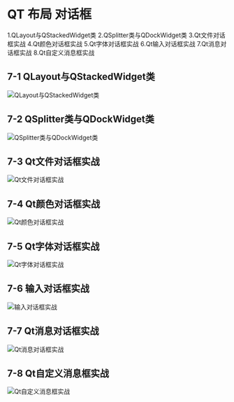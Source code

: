 # QT 布局 对话框

1.QLayout与QStackedWidget类
2.QSplitter类与QDockWidget类
3.Qt文件对话框实战
4.Qt颜色对话框实战
5.Qt字体对话框实战
6.Qt输入对话框实战
7.Qt消息对话框实战
8.Qt自定义消息框实战

## 7-1 QLayout与QStackedWidget类

![QLayout与QStackedWidget类](00_material_lib\7.1_readme.jpeg)

## 7-2 QSplitter类与QDockWidget类

![QSplitter类与QDockWidget类](00_material_lib\7.2_readme.jpeg)

## 7-3 Qt文件对话框实战

![Qt文件对话框实战](00_material_lib\7.3_readme.jpeg)

## 7-4 Qt颜色对话框实战

![Qt颜色对话框实战](00_material_lib\7.4_readme.jpeg)

## 7-5 Qt字体对话框实战

![Qt字体对话框实战](00_material_lib\7.5_readme.jpeg)

## 7-6 输入对话框实战

![输入对话框实战](00_material_lib\7.6_readme.jpeg)

## 7-7 Qt消息对话框实战

![Qt消息对话框实战](00_material_lib\7.7_readme.jpeg)

## 7-8 Qt自定义消息框实战

![Qt自定义消息框实战](00_material_lib\7.8_readme.jpeg)
